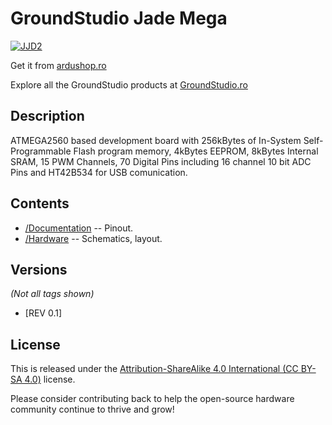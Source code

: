 GroundStudio Jade Mega
====================================
[![JJD2](https://user-images.githubusercontent.com/77836107/184108241-b74750f5-b2e4-4762-8bd2-644cda35937a.png)](https://ardushop.ro/ro/home/1729-placa-de-dezvoltare-jade-mega.html)

Get it from [ardushop.ro](https://ardushop.ro/ro/home/1729-placa-de-dezvoltare-jade-mega.html)

Explore all the GroundStudio products at [GroundStudio.ro](https://groundstudio.ro/)

Description
-------------------
ATMEGA2560 based development board with 256kBytes of In-System Self-Programmable Flash program memory, 4kBytes EEPROM, 8kBytes Internal SRAM, 15 PWM Channels, 70 Digital Pins including 16 channel 10 bit ADC Pins and HT42B534 for USB comunication.

Contents
-------------------

* [/Documentation](https://github.com/GroundStudio/GroundStudio_Jade_Mega/tree/main/Documentation) -- Pinout.
* [/Hardware](https://github.com/GroundStudio/GroundStudio_Jade_Mega/tree/main/Hardware) -- Schematics, layout.

Versions
-------------------
*(Not all tags shown)*

- [REV 0.1]

License
-------------------

This is released under the [Attribution-ShareAlike 4.0 International (CC BY-SA 4.0)](https://creativecommons.org/licenses/by-sa/4.0/) license. 

Please consider contributing back to help the open-source hardware community continue to thrive and grow! 


